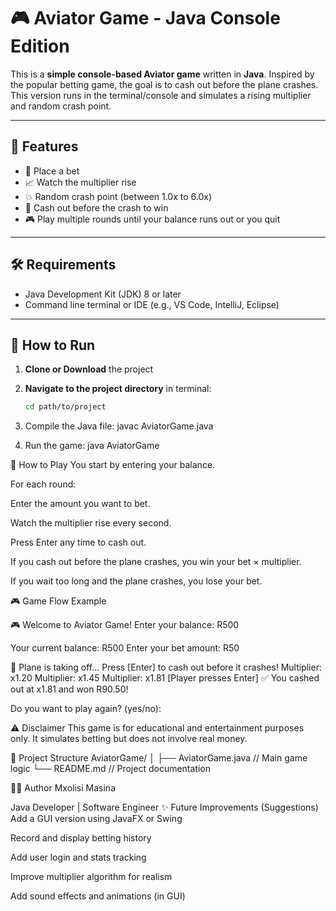 # 🎮 Aviator Game - Java Console Edition

This is a **simple console-based Aviator game** written in **Java**. Inspired by the popular betting game, the goal is to cash out before the plane crashes. This version runs in the terminal/console and simulates a rising multiplier and random crash point.

---

## 📌 Features

- 💸 Place a bet
- 📈 Watch the multiplier rise
- 💥 Random crash point (between 1.0x to 6.0x)
- 🤑 Cash out before the crash to win
- 🎮 Play multiple rounds until your balance runs out or you quit

---

## 🛠 Requirements

- Java Development Kit (JDK) 8 or later
- Command line terminal or IDE (e.g., VS Code, IntelliJ, Eclipse)

---

## 🚀 How to Run

1. **Clone or Download** the project

2. **Navigate to the project directory** in terminal:
   ```bash
   cd path/to/project
3. Compile the Java file:
   javac AviatorGame.java
4. Run the game:
   java AviatorGame

📝 How to Play
You start by entering your balance.

For each round:

Enter the amount you want to bet.

Watch the multiplier rise every second.

Press Enter any time to cash out.

If you cash out before the plane crashes, you win your bet × multiplier.

If you wait too long and the plane crashes, you lose your bet.

🎮 Game Flow Example

🎮 Welcome to Aviator Game!
Enter your balance: R500

Your current balance: R500
Enter your bet amount: R50

🛫 Plane is taking off... Press [Enter] to cash out before it crashes!
Multiplier: x1.20
Multiplier: x1.45
Multiplier: x1.81
[Player presses Enter]
✅ You cashed out at x1.81 and won R90.50!

Do you want to play again? (yes/no):

⚠️ Disclaimer
This game is for educational and entertainment purposes only. It simulates betting but does not involve real money.

📁 Project Structure
AviatorGame/
│
├── AviatorGame.java   // Main game logic
└── README.md          // Project documentation


👨‍💻 Author
Mxolisi Masina

Java Developer | Software Engineer
✨ Future Improvements (Suggestions)
Add a GUI version using JavaFX or Swing

Record and display betting history

Add user login and stats tracking

Improve multiplier algorithm for realism

Add sound effects and animations (in GUI)

